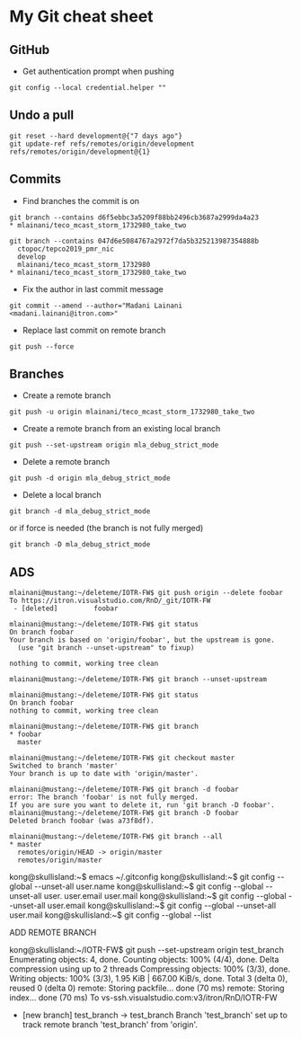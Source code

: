 # My Git cheat sheet

## GitHub

- Get authentication prompt when pushing

```
git config --local credential.helper ""
```
## Undo a pull

```
git reset --hard development@{"7 days ago"}
git update-ref refs/remotes/origin/development refs/remotes/origin/development@{1}
```

## Commits

- Find branches the commit is on

```
git branch --contains d6f5ebbc3a5209f88bb2496cb3687a2999da4a23
* mlainani/teco_mcast_storm_1732980_take_two

git branch --contains 047d6e5084767a2972f7da5b325213987354888b
  ctopoc/tepco2019_pmr_nic
  develop
  mlainani/teco_mcast_storm_1732980
* mlainani/teco_mcast_storm_1732980_take_two
```

- Fix the author in last commit message

```
git commit --amend --author="Madani Lainani <madani.lainani@itron.com>"
```

- Replace last commit on remote branch

```
git push --force
```

## Branches

- Create a remote branch

```
git push -u origin mlainani/teco_mcast_storm_1732980_take_two
```

- Create a remote branch from an existing local branch

```
git push --set-upstream origin mla_debug_strict_mode
```

- Delete a remote branch

```
git push -d origin mla_debug_strict_mode
```

- Delete a local branch

```
git branch -d mla_debug_strict_mode
```

or if force is needed (the branch is not fully merged)

```
git branch -D mla_debug_strict_mode
```

## ADS

```
mlainani@mustang:~/deleteme/IOTR-FW$ git push origin --delete foobar
To https://itron.visualstudio.com/RnD/_git/IOTR-FW
 - [deleted]         foobar

mlainani@mustang:~/deleteme/IOTR-FW$ git status
On branch foobar
Your branch is based on 'origin/foobar', but the upstream is gone.
  (use "git branch --unset-upstream" to fixup)

nothing to commit, working tree clean

mlainani@mustang:~/deleteme/IOTR-FW$ git branch --unset-upstream

mlainani@mustang:~/deleteme/IOTR-FW$ git status
On branch foobar
nothing to commit, working tree clean

mlainani@mustang:~/deleteme/IOTR-FW$ git branch
* foobar
  master

mlainani@mustang:~/deleteme/IOTR-FW$ git checkout master
Switched to branch 'master'
Your branch is up to date with 'origin/master'.

mlainani@mustang:~/deleteme/IOTR-FW$ git branch -d foobar
error: The branch 'foobar' is not fully merged.
If you are sure you want to delete it, run 'git branch -D foobar'.
mlainani@mustang:~/deleteme/IOTR-FW$ git branch -D foobar
Deleted branch foobar (was a73f8df).

mlainani@mustang:~/deleteme/IOTR-FW$ git branch --all
* master
  remotes/origin/HEAD -> origin/master
  remotes/origin/master
```

kong@skullisland:~$ emacs ~/.gitconfig
kong@skullisland:~$ git config --global --unset-all user.name
kong@skullisland:~$ git config --global --unset-all user.
user.email   user.mail
kong@skullisland:~$ git config --global --unset-all user.email
kong@skullisland:~$ git config --global --unset-all user.mail
kong@skullisland:~$ git config --global --list



ADD REMOTE BRANCH


kong@skullisland:~/IOTR-FW$ git push --set-upstream origin test_branch
Enumerating objects: 4, done.
Counting objects: 100% (4/4), done.
Delta compression using up to 2 threads
Compressing objects: 100% (3/3), done.
Writing objects: 100% (3/3), 1.95 KiB | 667.00 KiB/s, done.
Total 3 (delta 0), reused 0 (delta 0)
remote: Storing packfile... done (70 ms)
remote: Storing index... done (70 ms)
To vs-ssh.visualstudio.com:v3/itron/RnD/IOTR-FW
 * [new branch]      test_branch -> test_branch
Branch 'test_branch' set up to track remote branch 'test_branch' from 'origin'.



